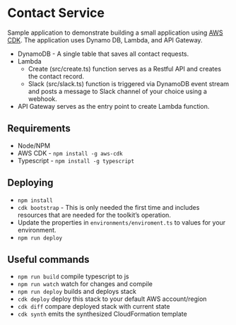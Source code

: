 # Contact Service
Sample application to demonstrate building a small application using [AWS CDK](https://docs.aws.amazon.com/cdk/api/latest/). The application uses Dynamo DB, Lambda, and API Gateway.

* DynamoDB - A single table that saves all contact requests.
* Lambda
  * Create (src/create.ts) function serves as a Restful API and creates the contact record.
  * Slack (src/slack.ts) function is triggered via DynamoDB event stream and posts a message to Slack channel of your choice using a webhook.
* API Gateway serves as the entry point to create Lambda function.

## Requirements
* Node/NPM
* AWS CDK - `npm install -g aws-cdk`
* Typescript - `npm install -g typescript`

## Deploying
* `npm install`
* `cdk bootstrap` - This is only needed the first time and includes resources that are needed for the toolkit’s operation.
* Update the properties in `environments/enviroment.ts` to values for your environment.
* `npm run deploy`

## Useful commands

 * `npm run build`   compile typescript to js
 * `npm run watch`   watch for changes and compile
 * `npm run deploy`  builds and deploys stack
 * `cdk deploy`      deploy this stack to your default AWS account/region
 * `cdk diff`        compare deployed stack with current state
 * `cdk synth`       emits the synthesized CloudFormation template
